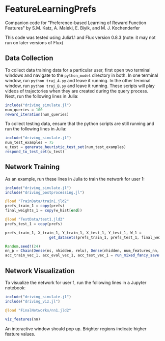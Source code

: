 # FeatureLearningPrefs
Companion code for "Preference-based Learning of Reward Function Features" by S.M. Katz, A. Maleki, E. Biyik, and M. J. Kochenderfer

This code was tested using Julia1.1 and Flux version 0.8.3 (note: it may not run on later versions of Flux)

## Data Collection
To collect data training data for a particular user, first open two terminal windows and navigate to the `python_model` directory in both. In one terminal window, run `python traj_A.py` and leave it running. In the other terminal window, run `python traj_B.py` and leave it running. These scripts will play videos of trajectories when they are created during the query process.
Next, run the following lines in Julia:
```julia
include("driving_simulate.jl")
num_queries = 100
reward_iteration(num_queries)
```

To collect testing data, ensure that the python scripts are still running and run the following lines in Julia:
```julia
include("driving_simulate.jl")
num_test_examples = 75
u_test = generate_heuristic_test_set(num_test_examples)
respond_to_test_set(u_test)
```

## Network Training
As an example, run these lines in Julia to train the network for user 1:
```julia
include("driving_simulate.jl")
include("driving_postprocessing.jl")

@load "TrainData/train1.jld2"
prefs_train_1 = copy(prefs)
final_weights_1 = copy(w_hist[end])

@load "TestData/test1.jld2"
prefs_test_1 = copy(prefs)

prefs_train_1, X_train_1, Y_train_1, X_test_1, Y_test_1, W_1 = 
					get_datasets(prefs_train_1, prefs_test_1, final_weights_1)

Random.seed!(24)
nn_ϕ = Chain(Dense(ns, nhidden, relu), Dense(nhidden, num_features_nn, tanh))
acc_train_vec_1, acc_eval_vec_1, acc_test_vec_1 = run_mixed_fancy_save(prefs_train_1, X_test_1, Y_test_1, W_1, "nn1.jld2")
```

## Network Visualization
To visualize the network for user 1, run the following lines in a Jupyter notebook:
```julia
include("driving_simulate.jl")
include("driving_viz.jl")

@load "FinalNetworks/nn1.jld2"

viz_features(nn)
```
An interactive window should pop up. Brighter regions indicate higher feature values.

